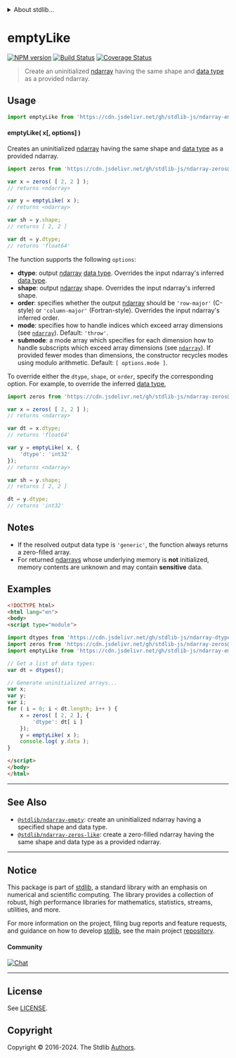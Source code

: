 <!--

@license Apache-2.0

Copyright (c) 2023 The Stdlib Authors.

Licensed under the Apache License, Version 2.0 (the "License");
you may not use this file except in compliance with the License.
You may obtain a copy of the License at

   http://www.apache.org/licenses/LICENSE-2.0

Unless required by applicable law or agreed to in writing, software
distributed under the License is distributed on an "AS IS" BASIS,
WITHOUT WARRANTIES OR CONDITIONS OF ANY KIND, either express or implied.
See the License for the specific language governing permissions and
limitations under the License.

-->


<details>
  <summary>
    About stdlib...
  </summary>
  <p>We believe in a future in which the web is a preferred environment for numerical computation. To help realize this future, we've built stdlib. stdlib is a standard library, with an emphasis on numerical and scientific computation, written in JavaScript (and C) for execution in browsers and in Node.js.</p>
  <p>The library is fully decomposable, being architected in such a way that you can swap out and mix and match APIs and functionality to cater to your exact preferences and use cases.</p>
  <p>When you use stdlib, you can be absolutely certain that you are using the most thorough, rigorous, well-written, studied, documented, tested, measured, and high-quality code out there.</p>
  <p>To join us in bringing numerical computing to the web, get started by checking us out on <a href="https://github.com/stdlib-js/stdlib">GitHub</a>, and please consider <a href="https://opencollective.com/stdlib">financially supporting stdlib</a>. We greatly appreciate your continued support!</p>
</details>

# emptyLike

[![NPM version][npm-image]][npm-url] [![Build Status][test-image]][test-url] [![Coverage Status][coverage-image]][coverage-url] <!-- [![dependencies][dependencies-image]][dependencies-url] -->

> Create an uninitialized [ndarray][@stdlib/ndarray/ctor] having the same shape and [data type][@stdlib/ndarray/dtypes] as a provided ndarray.

<!-- Section to include introductory text. Make sure to keep an empty line after the intro `section` element and another before the `/section` close. -->

<section class="intro">

</section>

<!-- /.intro -->

<!-- Package usage documentation. -->



<section class="usage">

## Usage

```javascript
import emptyLike from 'https://cdn.jsdelivr.net/gh/stdlib-js/ndarray-empty-like@esm/index.mjs';
```

#### emptyLike( x\[, options] )

Creates an uninitialized [ndarray][@stdlib/ndarray/ctor] having the same shape and [data type][@stdlib/ndarray/dtypes] as a provided ndarray.

```javascript
import zeros from 'https://cdn.jsdelivr.net/gh/stdlib-js/ndarray-zeros@esm/index.mjs';

var x = zeros( [ 2, 2 ] );
// returns <ndarray>

var y = emptyLike( x );
// returns <ndarray>

var sh = y.shape;
// returns [ 2, 2 ]

var dt = y.dtype;
// returns 'float64'
```

The function supports the following `options`:

-   **dtype**: output [ndarray][@stdlib/ndarray/ctor] [data type][@stdlib/ndarray/dtypes]. Overrides the input ndarray's inferred [data type][@stdlib/ndarray/dtypes].
-   **shape**: output [ndarray][@stdlib/ndarray/ctor] shape. Overrides the input ndarray's inferred shape.
-   **order**: specifies whether the output [ndarray][@stdlib/ndarray/ctor] should be `'row-major'` (C-style) or `'column-major'` (Fortran-style). Overrides the input ndarray's inferred order.
-   **mode**: specifies how to handle indices which exceed array dimensions (see [`ndarray`][@stdlib/ndarray/ctor]). Default: `'throw'`.
-   **submode**: a mode array which specifies for each dimension how to handle subscripts which exceed array dimensions  (see [`ndarray`][@stdlib/ndarray/ctor]). If provided fewer modes than dimensions, the constructor recycles modes using modulo arithmetic. Default: `[ options.mode ]`.

To override either the `dtype`, `shape`, or `order`, specify the corresponding option. For example, to override the inferred [data type][@stdlib/ndarray/dtypes], 

```javascript
import zeros from 'https://cdn.jsdelivr.net/gh/stdlib-js/ndarray-zeros@esm/index.mjs';

var x = zeros( [ 2, 2 ] );
// returns <ndarray>

var dt = x.dtype;
// returns 'float64'

var y = emptyLike( x, {
    'dtype': 'int32'
});
// returns <ndarray>

var sh = y.shape;
// returns [ 2, 2 ]

dt = y.dtype;
// returns 'int32'
```

</section>

<!-- /.usage -->

<!-- Package usage notes. Make sure to keep an empty line after the `section` element and another before the `/section` close. -->

<section class="notes">

## Notes

-   If the resolved output data type is `'generic'`, the function always returns a zero-filled array.
-   For returned [ndarrays][@stdlib/ndarray/ctor] whose underlying memory is **not** initialized, memory contents are unknown and may contain **sensitive** data.

</section>

<!-- /.notes -->

<!-- Package usage examples. -->

<section class="examples">

## Examples

<!-- eslint no-undef: "error" -->

```html
<!DOCTYPE html>
<html lang="en">
<body>
<script type="module">

import dtypes from 'https://cdn.jsdelivr.net/gh/stdlib-js/ndarray-dtypes@esm/index.mjs';
import zeros from 'https://cdn.jsdelivr.net/gh/stdlib-js/ndarray-zeros@esm/index.mjs';
import emptyLike from 'https://cdn.jsdelivr.net/gh/stdlib-js/ndarray-empty-like@esm/index.mjs';

// Get a list of data types:
var dt = dtypes();

// Generate uninitialized arrays...
var x;
var y;
var i;
for ( i = 0; i < dt.length; i++ ) {
    x = zeros( [ 2, 2 ], {
        'dtype': dt[ i ]
    });
    y = emptyLike( x );
    console.log( y.data );
}

</script>
</body>
</html>
```

</section>

<!-- /.examples -->

<!-- Section to include cited references. If references are included, add a horizontal rule *before* the section. Make sure to keep an empty line after the `section` element and another before the `/section` close. -->

<section class="references">

</section>

<!-- /.references -->

<!-- Section for related `stdlib` packages. Do not manually edit this section, as it is automatically populated. -->

<section class="related">

* * *

## See Also

-   <span class="package-name">[`@stdlib/ndarray-empty`][@stdlib/ndarray/empty]</span><span class="delimiter">: </span><span class="description">create an uninitialized ndarray having a specified shape and data type.</span>
-   <span class="package-name">[`@stdlib/ndarray-zeros-like`][@stdlib/ndarray/zeros-like]</span><span class="delimiter">: </span><span class="description">create a zero-filled ndarray having the same shape and data type as a provided ndarray.</span>

</section>

<!-- /.related -->

<!-- Section for all links. Make sure to keep an empty line after the `section` element and another before the `/section` close. -->


<section class="main-repo" >

* * *

## Notice

This package is part of [stdlib][stdlib], a standard library with an emphasis on numerical and scientific computing. The library provides a collection of robust, high performance libraries for mathematics, statistics, streams, utilities, and more.

For more information on the project, filing bug reports and feature requests, and guidance on how to develop [stdlib][stdlib], see the main project [repository][stdlib].

#### Community

[![Chat][chat-image]][chat-url]

---

## License

See [LICENSE][stdlib-license].


## Copyright

Copyright &copy; 2016-2024. The Stdlib [Authors][stdlib-authors].

</section>

<!-- /.stdlib -->

<!-- Section for all links. Make sure to keep an empty line after the `section` element and another before the `/section` close. -->

<section class="links">

[npm-image]: http://img.shields.io/npm/v/@stdlib/ndarray-empty-like.svg
[npm-url]: https://npmjs.org/package/@stdlib/ndarray-empty-like

[test-image]: https://github.com/stdlib-js/ndarray-empty-like/actions/workflows/test.yml/badge.svg?branch=v0.2.1
[test-url]: https://github.com/stdlib-js/ndarray-empty-like/actions/workflows/test.yml?query=branch:v0.2.1

[coverage-image]: https://img.shields.io/codecov/c/github/stdlib-js/ndarray-empty-like/main.svg
[coverage-url]: https://codecov.io/github/stdlib-js/ndarray-empty-like?branch=main

<!--

[dependencies-image]: https://img.shields.io/david/stdlib-js/ndarray-empty-like.svg
[dependencies-url]: https://david-dm.org/stdlib-js/ndarray-empty-like/main

-->

[chat-image]: https://img.shields.io/gitter/room/stdlib-js/stdlib.svg
[chat-url]: https://app.gitter.im/#/room/#stdlib-js_stdlib:gitter.im

[stdlib]: https://github.com/stdlib-js/stdlib

[stdlib-authors]: https://github.com/stdlib-js/stdlib/graphs/contributors

[umd]: https://github.com/umdjs/umd
[es-module]: https://developer.mozilla.org/en-US/docs/Web/JavaScript/Guide/Modules

[deno-url]: https://github.com/stdlib-js/ndarray-empty-like/tree/deno
[deno-readme]: https://github.com/stdlib-js/ndarray-empty-like/blob/deno/README.md
[umd-url]: https://github.com/stdlib-js/ndarray-empty-like/tree/umd
[umd-readme]: https://github.com/stdlib-js/ndarray-empty-like/blob/umd/README.md
[esm-url]: https://github.com/stdlib-js/ndarray-empty-like/tree/esm
[esm-readme]: https://github.com/stdlib-js/ndarray-empty-like/blob/esm/README.md
[branches-url]: https://github.com/stdlib-js/ndarray-empty-like/blob/main/branches.md

[stdlib-license]: https://raw.githubusercontent.com/stdlib-js/ndarray-empty-like/main/LICENSE

[@stdlib/ndarray/ctor]: https://github.com/stdlib-js/ndarray-ctor/tree/esm

[@stdlib/ndarray/dtypes]: https://github.com/stdlib-js/ndarray-dtypes/tree/esm

<!-- <related-links> -->

[@stdlib/ndarray/empty]: https://github.com/stdlib-js/ndarray-empty/tree/esm

[@stdlib/ndarray/zeros-like]: https://github.com/stdlib-js/ndarray-zeros-like/tree/esm

<!-- </related-links> -->

</section>

<!-- /.links -->

